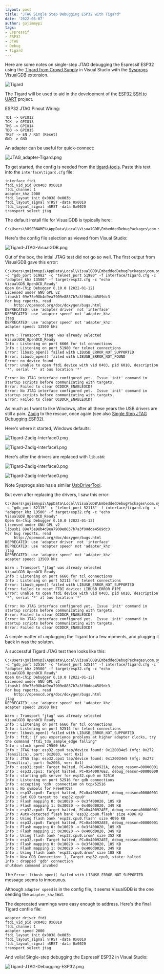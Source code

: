 ```yaml
---
layout: post
title: "JTAG Single Step Debugging ESP32 with Tigard"
date: '2022-05-07'
author: gojimmypi
tags:
- Espressif
- ESP32
- JTAG
- Debug
- Tigard
---
```


Here are some notes on single-step JTAG debugging the Espressif ESP32 using the 
[Tigard from Crowd Supply](https://www.crowdsupply.com/securinghw/tigard) in Visual Studio
with the [Sysprogs VisualGDB](https://visualgdb.com/) extension. 

![Tigard](../images/Tigard.png)

The Tigard will be used to aid in the development of the 
[ESP32 SSH to UART](https://github.com/gojimmypi/wolfssh/tree/ESP32_Development/examples/ESP32-SSH-Server) project.

ESP32 JTAG Pinout Wiring:
```
TDI -> GPIO12
TCK -> GPIO13
TMS -> GPIO14
TDO -> GPIO15
TRST -> EN / RST (Reset)
GND -> GND
```

An adapter can be useful for quick-connect:

![JTAG_adapter-Tigard.png](../images/JTAG_adapter-Tigard.png)

To get started, the config is needed from the [tigard-tools](https://github.com/tigard-tools/tigard#jtag-debug-on-jtag-or-cortex-header).
Paste this text into the `interface\tigard.cfg` file:

```
interface ftdi
ftdi_vid_pid 0x0403 0x6010
ftdi_channel 1
adapter_khz 2000
ftdi_layout_init 0x0038 0x003b
ftdi_layout_signal nTRST -data 0x0010
ftdi_layout_signal nSRST -data 0x0020
transport select jtag
```

The default install file for VisualGDB is typically here:

```
C:\Users\%USERNAME%\AppData\Local\VisualGDB\EmbeddedDebugPackages\com.sysprogs.esp32.core\share\openocd\scripts\interface
```

Here's the config file selection as viewed from Visual Studio:

![Tigard-JTAG-VisualGDB.png](../images/Tigard-JTAG-VisualGDB.png) 

Out of the box, the intial JTAG test did not go so well. The first output from VisualGDB gave this error:

```
C:\Users\gojimmypi\AppData\Local\VisualGDB\EmbeddedDebugPackages\com.sysprogs.esp32.core\bin\openocd.exe -c "gdb_port 51982" -c "telnet_port 51980" -f interface/tigard.cfg -c "adapter_khz 13500" -f target/esp32.cfg -c "echo VisualGDB_OpenOCD_Ready"
Open On-Chip Debugger 0.10.0 (2022-01-12)
Licensed under GNU GPL v2
libusb1 09e75e98b4d9ea7909e8837b7a3f00dda4589dc3
For bug reports, read
    http://openocd.org/doc/doxygen/bugs.html
DEPRECATED! use 'adapter driver' not 'interface'
DEPRECATED! use 'adapter speed' not 'adapter_khz'
jtag
DEPRECATED! use 'adapter speed' not 'adapter_khz'
adapter speed: 13500 kHz

Warn : Transport "jtag" was already selected
VisualGDB_OpenOCD_Ready
Info : Listening on port 6666 for tcl connections
Info : Listening on port 51980 for telnet connections
Error: libusb_open() failed with LIBUSB_ERROR_NOT_SUPPORTED
Error: libusb_open() failed with LIBUSB_ERROR_NOT_FOUND
Error: no device found
Error: unable to open ftdi device with vid 0403, pid 6010, description '*', serial '*' at bus location '*'

Error: No JTAG interface configured yet.  Issue 'init' command in startup scripts before communicating with targets.
Error: Failed to clear OCDDCR_ENABLEOCD!
Error: No JTAG interface configured yet.  Issue 'init' command in startup scripts before communicating with targets.
Error: Failed to clear OCDDCR_ENABLEOCD!

```

As much as I want to like Windows, after all these years the USB drivers are still a pain. 
[Zadig](https://zadig.akeo.ie/) to the rescue, once again (see also [Single Step JTAG Debugging ESP32](https://gojimmypi.github.io/single-step-jtag-debugging-esp32/)).

Here's where it started, Windows defaults:

![Tigard-Zadig-Interface0.png](../images/Tigard-Zadig-Interface0.png)

![Tigard-Zadig-Interface1.png](../images/Tigard-Zadig-Interface1.png)

Here's after the drivers are replaced with `libusbK`:

![Tigard-Zadig-Interface0.png](../images/Tigard-Zadig-Interface0_libusbK.png)

![Tigard-Zadig-Interface0.png](../images/Tigard-Zadig-Interface1_libusbK.png)

Note Sysprogs also has a similar [UsbDriverTool](http://visualgdb.com/UsbDriverTool/).

But even after replacing the drivers, I saw this error:

```
C:\Users\gojimmypi\AppData\Local\VisualGDB\EmbeddedDebugPackages\com.sysprogs.esp32.core\bin\openocd.exe -c "gdb_port 52115" -c "telnet_port 52113" -f interface/tigard.cfg -c "adapter_khz 13500" -f target/esp32.cfg -c "echo VisualGDB_OpenOCD_Ready"
Open On-Chip Debugger 0.10.0 (2022-01-12)
Licensed under GNU GPL v2
libusb1 09e75e98b4d9ea7909e8837b7a3f00dda4589dc3
For bug reports, read
    http://openocd.org/doc/doxygen/bugs.html
DEPRECATED! use 'adapter driver' not 'interface'
DEPRECATED! use 'adapter speed' not 'adapter_khz'
jtag
DEPRECATED! use 'adapter speed' not 'adapter_khz'
adapter speed: 13500 kHz

Warn : Transport "jtag" was already selected
VisualGDB_OpenOCD_Ready
Info : Listening on port 6666 for tcl connections
Info : Listening on port 52113 for telnet connections
Error: libusb_open() failed with LIBUSB_ERROR_NOT_SUPPORTED
Error: failed to reset FTDI device: LIBUSB_ERROR_PIPE
Error: unable to open ftdi device with vid 0403, pid 6010, description '*', serial '*' at bus location '*'

Error: No JTAG interface configured yet.  Issue 'init' command in startup scripts before communicating with targets.
Error: Failed to clear OCDDCR_ENABLEOCD!
Error: No JTAG interface configured yet.  Issue 'init' command in startup scripts before communicating with targets.
Error: Failed to clear OCDDCR_ENABLEOCD!
```

A simple matter of unplugging the Tigard for a few moments, and plugging it back in was the soluton. 

A successful Tigard JTAG test then looks like this:

```
C:\Users\gojimmypi\AppData\Local\VisualGDB\EmbeddedDebugPackages\com.sysprogs.esp32.core\bin\openocd.exe -c "gdb_port 52516" -c "telnet_port 52514" -f interface/tigard.cfg -c "adapter_khz 29500" -f target/esp32.cfg -c "echo VisualGDB_OpenOCD_Ready"
Open On-Chip Debugger 0.10.0 (2022-01-12)
Licensed under GNU GPL v2
libusb1 09e75e98b4d9ea7909e8837b7a3f00dda4589dc3
For bug reports, read
    http://openocd.org/doc/doxygen/bugs.html
jtag
DEPRECATED! use 'adapter speed' not 'adapter_khz'
adapter speed: 29500 kHz

Warn : Transport "jtag" was already selected
VisualGDB_OpenOCD_Ready
Info : Listening on port 6666 for tcl connections
Info : Listening on port 52514 for telnet connections
Error: libusb_open() failed with LIBUSB_ERROR_NOT_SUPPORTED
Info : ftdi: if you experience problems at higher adapter clocks, try the command "ftdi_tdo_sample_edge falling"
Info : clock speed 29500 kHz
Info : JTAG tap: esp32.cpu0 tap/device found: 0x120034e5 (mfg: 0x272 (Tensilica), part: 0x2003, ver: 0x1)
Info : JTAG tap: esp32.cpu1 tap/device found: 0x120034e5 (mfg: 0x272 (Tensilica), part: 0x2003, ver: 0x1)
Info : esp32.cpu0: Target halted, PC=0x4000921A, debug_reason=00000001
Info : esp32.cpu1: Target halted, PC=0x400076E2, debug_reason=00000000
Info : starting gdb server for esp32.cpu0 on 52516
Info : Listening on port 52516 for gdb connections
Info : accepting 'gdb' connection on tcp/52516
Warn : No symbols for FreeRTOS!
Info : esp32.cpu0: Target halted, PC=0x40092AEE, debug_reason=00000001
Info : Set GDB target to 'esp32.cpu0'
Info : Flash mapping 0: 0x10020 -> 0x3f400020, 105 KB
Info : Flash mapping 1: 0x30020 -> 0x400d0020, 349 KB
Info : esp32.cpu0: Target halted, PC=0x40092AEE, debug_reason=00000001
Info : Auto-detected flash bank 'esp32.cpu0.flash' size 4096 KB
Info : Using flash bank 'esp32.cpu0.flash' size 4096 KB
Info : esp32.cpu0: Target halted, PC=0x40092AEE, debug_reason=00000001
Info : Flash mapping 0: 0x10020 -> 0x3f400020, 105 KB
Info : Flash mapping 1: 0x30020 -> 0x400d0020, 349 KB
Info : Using flash bank 'esp32.cpu0.irom' size 352 KB
Info : esp32.cpu0: Target halted, PC=0x40092AEE, debug_reason=00000001
Info : Flash mapping 0: 0x10020 -> 0x3f400020, 105 KB
Info : Flash mapping 1: 0x30020 -> 0x400d0020, 349 KB
Info : Using flash bank 'esp32.cpu0.drom' size 108 KB
Info : New GDB Connection: 1, Target esp32.cpu0, state: halted
Info : dropped 'gdb' connection
shutdown command invoked
```

The `Error: libusb_open() failed with LIBUSB_ERROR_NOT_SUPPORTED` message seems to innocuous.

Although `adapter speed` is in the config file, it seems VisualGDB is the one sending the `adapter_khz`
text.

The deprecated warnings were easy enough to address. Here's the final Tigard confile file:

```
adapter driver ftdi
ftdi_vid_pid 0x0403 0x6010
ftdi_channel 1
adapter speed 2000
ftdi_layout_init 0x0038 0x003b
ftdi_layout_signal nTRST -data 0x0010
ftdi_layout_signal nSRST -data 0x0020
transport select jtag
```

And voila! Single-step debugging the Espressif ESP32 in Visual Studio:

![Tigard-JTAG-Debugging-ESP32.png](../images/Tigard-JTAG-Debugging-ESP32.png)


